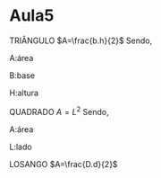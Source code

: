 
# Aula5


TRIÂNGULO
$A=\frac{b.h}{2}$
Sendo,

A:área 

B:base

H:altura


QUADRADO
$A=L^{2}$
Sendo,

A:área 

L:lado

LOSANGO 
$A=\frac{D.d}{2}$
